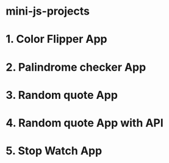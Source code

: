 # mini-js-projects

# 1. Color Flipper App

# 2. Palindrome checker App

# 3. Random quote App

# 4. Random quote App with API

# 5. Stop Watch App